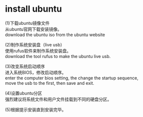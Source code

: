 # install ubuntu  
  
(1)下载ubuntu镜像文件  
从ubuntu官网下载安装镜像。  
download the ubuntu iso from the ubuntu website  
  
(2)制作系统安装盘（live usb）  
使用rufus软件来制作系统安装盘。  
download the tool rufus to make the ubuntu live usb.  
  
(3)改变系统启动顺序  
进入系统BIOS，修改启动顺序。  
enter the computer bios setting, the change the startup sequence,  
move the usb to the first, then save and exit.  
  
(4)设置ubuntu分区  
强烈建议将系统文件和用户文件挂载到不同的硬盘分区。  
  
(5)根据提示安装直到安装完毕。  
